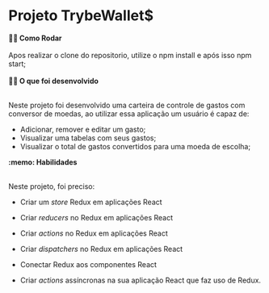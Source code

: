 # Projeto TrybeWallet$

  <summary><strong>👨‍💻 Como Rodar</strong></summary><br />
    <summary> Apos realizar o clone do repositorio, utilize o npm install e após isso npm start;</summary><br />

  <summary><strong>👨‍💻 O que foi desenvolvido</strong></summary><br />

  Neste projeto foi desenvolvido uma carteira de controle de gastos com conversor de moedas, ao utilizar essa aplicação um usuário é capaz de:

  - Adicionar, remover e editar um gasto;
  - Visualizar uma tabelas com seus gastos;
  - Visualizar o total de gastos convertidos para uma moeda de escolha;


  <summary><strong>:memo: Habilidades</strong></summary><br />

Neste projeto, foi preciso:

- Criar um _store_ Redux em aplicações React

- Criar _reducers_ no Redux em aplicações React

- Criar _actions_ no Redux em aplicações React

- Criar _dispatchers_ no Redux em aplicações React

- Conectar Redux aos componentes React

- Criar _actions_ assíncronas na sua aplicação React que faz uso de Redux.


<!-- Olá, Tryber!

Esse é apenas um arquivo inicial para o README do seu projeto.

É essencial que você preencha esse documento por conta própria, ok?

Não deixe de usar nossas dicas de escrita de README de projetos, e deixe sua criatividade brilhar!

⚠️ IMPORTANTE: você precisa deixar nítido:
- quais arquivos/pastas foram desenvolvidos por você; 
- quais arquivos/pastas foram desenvolvidos por outra pessoa estudante;
- quais arquivos/pastas foram desenvolvidos pela Trybe.

-->
